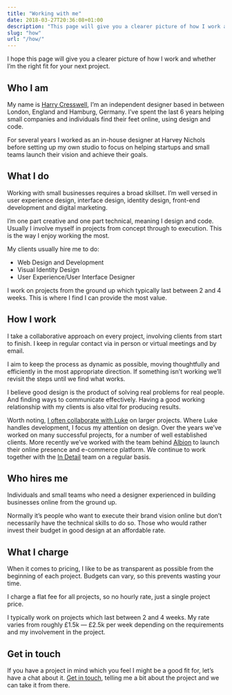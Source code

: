 ```yaml
---
title: "Working with me"
date: 2018-03-27T20:36:08+01:00
description: "This page will give you a clearer picture of how I work and whether I’m the right fit for your next project"
slug: "how"
url: "/how/"
---
```


I hope this page will give you a clearer picture of how I work and whether I’m the right fit for your next project.

## Who I am

My name is [Harry Cresswell](/about/), I’m an independent designer based in between London, England and Hamburg, Germany. I’ve spent the last 6 years helping small companies and individuals find their feet online, using design and code.

For several years I worked as an in-house designer at Harvey Nichols before setting up my own studio to focus on helping startups and small teams launch their vision and achieve their goals.  

## What I do

Working with small businesses requires a broad skillset. I’m well versed in user experience design, interface design, identity design, front-end development and digital marketing.

I’m one part creative and one part technical, meaning I design and code. Usually I involve myself in projects from concept through to execution. This is the way I enjoy working the most.

My clients usually hire me to do:

- Web Design and Development
- Visual Identity Design
- User Experience/User Interface Designer

I work on projects from the ground up which typically last between 2 and 4 weeks. This is where I find I can provide the most value.

## How I work

I take a collaborative approach on every project, involving clients from start to finish. I  keep in regular contact via in person or virtual meetings and by email.

I aim to keep the process as dynamic as possible, moving thoughtfully and efficiently in the most appropriate direction. If something isn’t working we’ll revisit the steps until we find what works.

I believe good design is the product of solving real problems for real people. And finding ways to communicate effectively. Having a good working relationship with my clients is also vital for producing results.

Worth noting, [I often collaborate with Luke](https://lukeharvey.co.uk/) on larger projects. Where Luke handles development, I focus my attention on design. Over the years we’ve worked on many successful projects, for a number of well established clients. More recently we’ve worked with the team behind [Albion](https://albioncycling.com/) to launch their online presence and e-commerce platform. We continue to work together with the [In Detail](https://indtl.com/) team on a regular basis.


## Who hires me

Individuals and small teams who need a designer experienced in building businesses online from the ground up.

Normally it’s people who want to execute their brand vision online but don’t necessarily have the technical skills to do so. Those who would rather invest their budget in good design at an affordable rate.


## What I charge

When it comes to pricing, I like to be as transparent as possible from the beginning of each project. Budgets can vary, so this prevents wasting your time.

I charge a flat fee for all projects, so no hourly rate, just a single project price.

I typically work on projects which last between 2 and 4 weeks. My rate varies from roughly £1.5k — £2.5k per week depending on the requirements and my involvement in the project.


## Get in touch

If you have a project in mind which you feel I might be a good fit for, let’s have a chat about it. [Get in touch](/contact/), telling me a bit about the project and we can take it from there.
